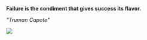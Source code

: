 **Failure is the condiment that gives success its flavor.**

*"Truman Capote"*

![](https://api.nosense.lol/ghvc/?username=cdfrm)